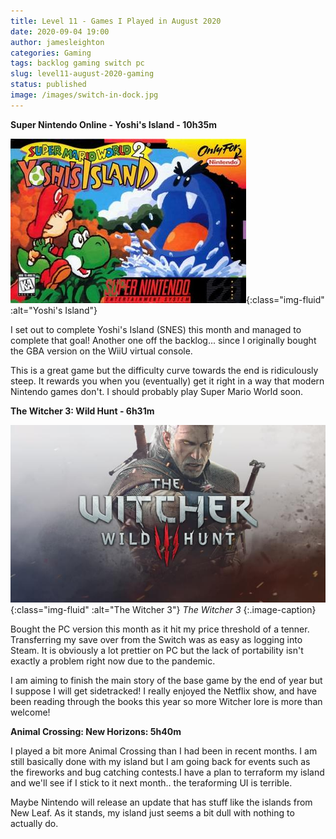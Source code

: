 ```yaml
---
title: Level 11 - Games I Played in August 2020
date: 2020-09-04 19:00
author: jamesleighton
categories: Gaming
tags: backlog gaming switch pc
slug: level11-august-2020-gaming
status: published
image: /images/switch-in-dock.jpg
---
```


**Super Nintendo Online - Yoshi's Island - 10h35m**

![yoshi island](/images/yoshi-box.jpg){:class="img-fluid" :alt="Yoshi's Island"}

I set out to complete Yoshi's Island (SNES) this month and managed to complete that goal! Another one off the backlog... since I originally bought the GBA version on the WiiU virtual console.

This is a great game but the difficulty curve towards the end is ridiculously steep. It rewards you when you (eventually) get it right in a way that modern Nintendo games don't. I should probably play Super Mario World soon.

**The Witcher 3: Wild Hunt - 6h31m**

![witcher3](/images/witcher.jpg){:class="img-fluid" :alt="The Witcher 3"}
*The Witcher 3*
{:.image-caption}

Bought the PC version this month as it hit my price threshold of a tenner. Transferring my save over from the Switch was as easy as logging into Steam. It is obviously a lot prettier on PC but the lack of portability isn't exactly a problem right now due to the pandemic.

I am aiming to finish the main story of the base game by the end of year but I suppose I will get sidetracked! I really enjoyed the Netflix show, and have been reading through the books this year so more Witcher lore is more than welcome!

**Animal Crossing: New Horizons: 5h40m**

I played a bit more Animal Crossing than I had been in recent months. I am still basically done with my island but I am going back for events such as the fireworks and bug catching contests.I have a plan to terraform my island and we'll see if I stick to it next month.. the teraforming UI is terrible.

Maybe Nintendo will release an update that has stuff like the islands from New Leaf. As it stands, my island just seems a bit dull with nothing to actually do.
